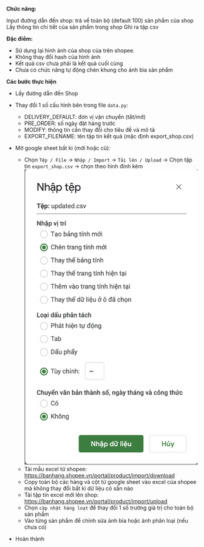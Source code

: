 **Chức năng:**

Input đường dẫn đến shop: trả về toàn bộ (default 100) sản phẩm của shop
Lấy thông tin chi tiết của sản phẩm trong shop
Ghi ra tập csv

**Đặc điểm:**

- Sử dụng lại hình ảnh của shop của trên shopee.
- Không thay đổi hash của hình ảnh
- Kết quả csv chưa phải là kết quả cuối cùng
- Chưa có chức năng tự động chèn khung cho ảnh bìa sản phẩm


**Các bước thực hiện**

- Lấy đường dẫn đến Shop 
- Thay đổi 1 số cấu hình bên trong file `data.py`:
    - DELIVERY\_DEFAULT: đơn vị vận chuyển (tắt/mở)
    - PRE\_ORDER: số ngày đặt hàng trước
    - MODIFY: thông tin cần thay đổi cho tiêu đề và mô tả
    - EXPORT\_FILENAME: tên tập tin kết quả (mặc định export\_shop.csv)
    
- Mở google sheet bất kì (mới hoặc cũ):
    - Chọn `Tệp / File` -> `Nhập / Import` -> `Tải lên / Upload` -> Chọn tập tin `export_shop.csv` -> chọn theo hình đính kèm
	![google sheet](ggsheet-import.png)
    - Tải mẫu excel từ shopee: https://banhang.shopee.vn/portal/product/import/download
    - Copy toàn bộ các hàng và cột từ google sheet vào excel của shopee mà không thay đổi bất kì dữ liệu có sẵn nào
    - Tải tập tin excel mới lên shop: https://banhang.shopee.vn/portal/product/import/upload
    - Chọn `cập nhật hàng loạt` để thay đổi 1 số trường giá trị cho toàn bộ sản phẩm
    - Vào từng sản phẩm để chỉnh sửa ảnh bìa hoặc ảnh phân loại (nếu chưa có)
- Hoàn thành
